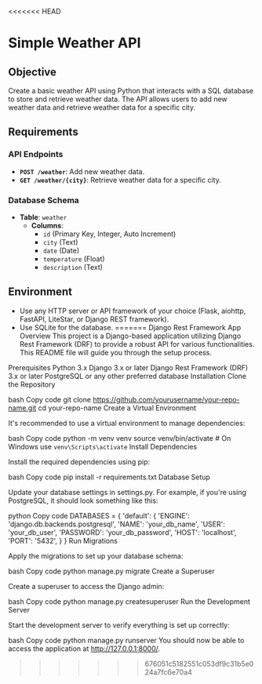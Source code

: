<<<<<<< HEAD
# **Simple Weather API**

## **Objective**

Create a basic weather API using Python that interacts with a SQL database to store and retrieve weather data. The API allows users to add new weather data and retrieve weather data for a specific city.

## **Requirements**

### **API Endpoints**

- **`POST /weather`**: Add new weather data.
- **`GET /weather/{city}`**: Retrieve weather data for a specific city.

### **Database Schema**

- **Table**: `weather`
  - **Columns**:
    - `id` (Primary Key, Integer, Auto Increment)
    - `city` (Text)
    - `date` (Date)
    - `temperature` (Float)
    - `description` (Text)

## **Environment**

- Use any HTTP server or API framework of your choice (Flask, aiohttp, FastAPI, LiteStar, or Django REST framework).
- Use SQLite for the database.
=======
Django Rest Framework App
Overview
This project is a Django-based application utilizing Django Rest Framework (DRF) to provide a robust API for various functionalities. This README file will guide you through the setup process.

Prerequisites
Python 3.x
Django 3.x or later
Django Rest Framework (DRF) 3.x or later
PostgreSQL or any other preferred database
Installation
Clone the Repository

bash
Copy code
git clone https://github.com/yourusername/your-repo-name.git
cd your-repo-name
Create a Virtual Environment

It's recommended to use a virtual environment to manage dependencies:

bash
Copy code
python -m venv venv
source venv/bin/activate  # On Windows use `venv\Scripts\activate`
Install Dependencies

Install the required dependencies using pip:

bash
Copy code
pip install -r requirements.txt
Database Setup

Update your database settings in settings.py. For example, if you're using PostgreSQL, it should look something like this:

python
Copy code
DATABASES = {
    'default': {
        'ENGINE': 'django.db.backends.postgresql',
        'NAME': 'your_db_name',
        'USER': 'your_db_user',
        'PASSWORD': 'your_db_password',
        'HOST': 'localhost',
        'PORT': '5432',
    }
}
Run Migrations

Apply the migrations to set up your database schema:

bash
Copy code
python manage.py migrate
Create a Superuser

Create a superuser to access the Django admin:

bash
Copy code
python manage.py createsuperuser
Run the Development Server

Start the development server to verify everything is set up correctly:

bash
Copy code
python manage.py runserver
You should now be able to access the application at http://127.0.0.1:8000/.
>>>>>>> 676051c5182551c053df9c31b5e024a7fc6e70a4

